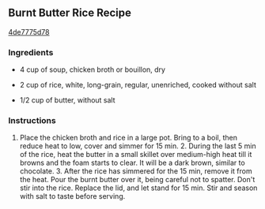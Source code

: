 ## Burnt Butter Rice Recipe

[4de7775d78](http://cookeatshare.com/recipes/burnt-butter-rice-95224)

### Ingredients

 - 4 cup of soup, chicken broth or bouillon, dry

 - 2 cup of rice, white, long-grain, regular, unenriched, cooked without salt

 - 1/2 cup of butter, without salt

### Instructions

1. Place the chicken broth and rice in a large pot. Bring to a boil, then reduce heat to low, cover and simmer for 15 min. 2. During the last 5 min of the rice, heat the butter in a small skillet over medium-high heat till it browns and the foam starts to clear. It will be a dark brown, similar to chocolate. 3. After the rice has simmered for the 15 min, remove it from the heat. Pour the burnt butter over it, being careful not to spatter. Don't stir into the rice. Replace the lid, and let stand for 15 min. Stir and season with salt to taste before serving.